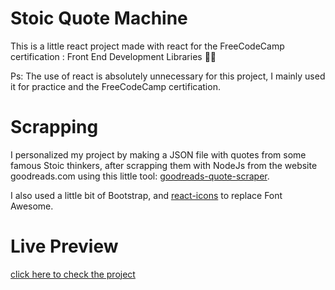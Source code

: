 # Stoic Quote Machine
This is a little react project made with react for the FreeCodeCamp certification : Front End Development Libraries 👩‍🎓

Ps: The use of react is absolutely unnecessary for this project, I mainly used it for practice and the  FreeCodeCamp certification.

# Scrapping
I personalized my project by making a JSON file with quotes from some famous Stoic thinkers, after scrapping them with NodeJs from the website goodreads.com using this little tool:  [goodreads-quote-scraper](https://github.com/facebook/create-react-app).

I also used a little bit of Bootstrap, and [react-icons](https://github.com/react-icons/react-icons) to replace Font Awesome.

# Live Preview
 [click here to check the project](https://ihsenben.github.io/StoicQuoteMachine-FCCproject/) 
